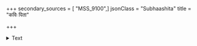 +++
secondary_sources = [ "MSS_9100",]
jsonClass = "Subhaashita"
title = "कविः पिता"

+++

<details><summary>Text</summary>

कविः पिता पोषयति पालको रसिकः पतिः।  
कवितायुवतेर्नूनं सोदरास् तु विवेकिनः॥
</details>
